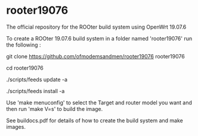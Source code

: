 # rooter19076

The official repository for the ROOter build system using OpenWrt 19.07.6

To create a ROOter 19.07.6 build system in a folder named 'rooter19076' 
run the following :

git clone https://github.com/ofmodemsandmen/rooter19076 rooter19076

cd rooter19076

./scripts/feeds update -a

./scripts/feeds install -a

Use 'make menuconfig' to select the Target and router model you want and
then run 'make V=s' to build the image.

See buildocs.pdf for details of how to create the build system and make images.
